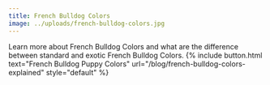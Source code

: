 ```yaml
---
title: French Bulldog Colors
image: ../uploads/french-bulldog-colors.jpg
---
```


Learn more about French Bulldog Colors and what are the difference between standard and exotic French Bulldog Colors.
{% include button.html text="French Bulldog Puppy Colors" url="/blog/french-bulldog-colors-explained" style="default" %}